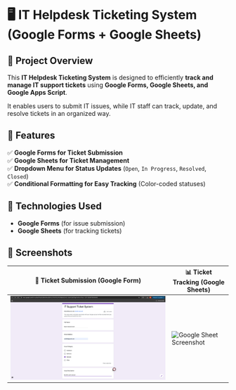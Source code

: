 # 🖥️ IT Helpdesk Ticketing System (Google Forms + Google Sheets)

## 📌 Project Overview
This **IT Helpdesk Ticketing System** is designed to efficiently **track and manage IT support tickets** using **Google Forms, Google Sheets, and Google Apps Script**.  

It enables users to submit IT issues, while IT staff can track, update, and resolve tickets in an organized way.  

## 🎯 Features
✅ **Google Forms for Ticket Submission**  
✅ **Google Sheets for Ticket Management**  
✅ **Dropdown Menu for Status Updates** (`Open`, `In Progress`, `Resolved`, `Closed`)  
✅ **Conditional Formatting for Easy Tracking** (Color-coded statuses)  
 

## 🚀 Technologies Used
- **Google Forms** (for issue submission)  
- **Google Sheets** (for tracking tickets)  
 

## 📸 Screenshots

| 🎫 Ticket Submission (Google Form) | 📊 Ticket Tracking (Google Sheets) |
|---------------------------------|--------------------------------|
| ![Google Form Screenshot](https://github.com/NoahKid/IT-Help-Desk-Ticketing-System/blob/main/Screen%20Shot%202025-03-04%20at%2012.29.36%20AM.png) | ![Google Sheet Screenshot](https://docs.google.com/spreadsheets/d/18ENEjin3l-RViKd6UoNX5nHSZd1hwm44YkD980j8n2Y/edit?usp=sharing) |

